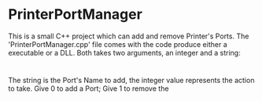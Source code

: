 # PrinterPortManager

This is a small C++ project which can add and remove Printer's Ports. The 'PrinterPortManager.cpp' file comes with the code produce either a executable or a DLL. 
Both takes two arguments, an integer and a string: 
#
The string is the Port's Name to add, the integer value represents the action to take. Give 0 to add a Port; Give 1 to remove the  